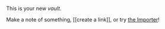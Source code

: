 This is your new *vault*.

Make a note of something, [[create a link]], or try [the Importer](https://help.obsidian.md/Plugins/Importer)!




